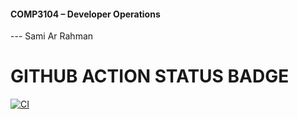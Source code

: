 #### COMP3104 – Developer Operations
--- Sami Ar Rahman


# GITHUB ACTION STATUS BADGE

[![CI](https://github.com/SamiArRahman/COMP3104/actions/workflows/main.yml/badge.svg)](https://github.com/SamiArRahman/COMP3104/actions/workflows/main.yml)